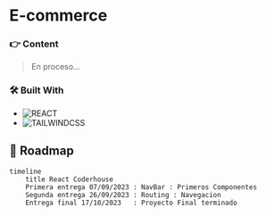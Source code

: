 # E-commerce

### 👉 Content
> En proceso...
>


### 🛠 Built With

* ![REACT](https://img.shields.io/badge/React-20232A?style=for-the-badge&logo=react&logoColor=61DAFB)
* ![TAILWINDCSS](https://img.shields.io/badge/Tailwind_CSS-38B2AC?style=for-the-badge&logo=tailwind-css&logoColor=white)



##  📅 Roadmap

``` mermaid
timeline
    title React Coderhouse
    Primera entrega 07/09/2023 : NavBar : Primeros Componentes
    Segunda entrega 26/09/2023 : Routing : Navegacion 
    Entrega final 17/10/2023   : Proyecto Final terminado
```
